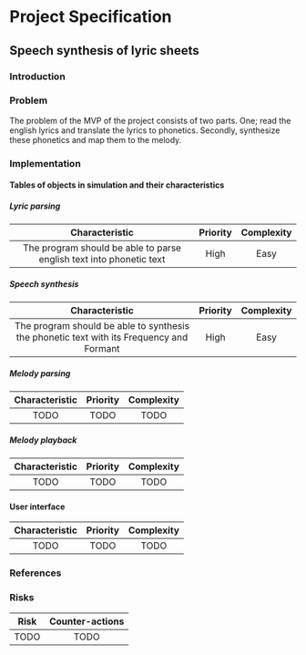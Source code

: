# Project Specification

## Speech synthesis of lyric sheets

### Introduction

### Problem

The problem of the MVP of the project consists of two parts. One; read the english lyrics and translate the lyrics to phonetics. Secondly, synthesize these phonetics and map them to the melody.

### Implementation



#### Tables of objects in simulation and their characteristics

##### Lyric parsing

| Characteristic | Priority      | Complexity |
|:--------------:|:-------------:|:----------:|
| The program should be able to parse english text into phonetic text | High | Easy |

##### Speech synthesis

| Characteristic | Priority      | Complexity |
|:--------------:|:-------------:|:----------:|
| The program should be able to synthesis the phonetic text with its Frequency and Formant| High | Easy |

##### Melody parsing

| Characteristic | Priority      | Complexity |
|:--------------:|:-------------:|:----------:|
| TODO    | TODO | TODO |

##### Melody playback

| Characteristic | Priority      | Complexity |
|:--------------:|:-------------:|:----------:|
| TODO    | TODO | TODO |

#### User interface

| Characteristic | Priority      | Complexity |
|:--------------:|:-------------:|:----------:|
| TODO    | TODO | TODO |

### References

### Risks

| Risk | Counter-actions |
|:--------------:|:-------------:|
| TODO | TODO |
